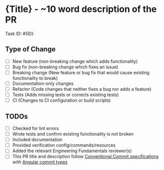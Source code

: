 # {Title} - ~10 word description of the PR

<!-- Describe your PR with at least one sentence here. -->

Task ID: #{ID}

<!-- ## Co-Author(s) -->
<!-- If you collaborated with anyone, feel free to list them here. -->

## Type of Change

<!-- Delete the irrelevant options -->
- [ ] New feature (non-breaking change which adds functionality)
- [ ] Bug fix (non-breaking change which fixes an issue)
- [ ] Breaking change (New feature or bug fix that would cause existing functionality to break)
- [ ] Documentation-only changes
- [ ] Refactor (Code changes that neither fixes a bug nor adds a feature)
- [ ] Tests (Adds missing tests or corrects existing tests)
- [ ] CI (Changes to CI configuration or build scripts)

## TODOs

<!-- Cross out options with ~~tildes~~. Explain why crossed out TODOs are not needed. -->
- [ ] Checked for lint errors
- [ ] Wrote tests and confirm existing functionality is not broken
- [ ] Included documentation
- [ ] Provided verification config/commands/resources
- [ ] Added the relevant Engineering Fundamentals reviewer(s)
- [ ] This PR title and description follow [Conventional Commit specifications](https://www.conventionalcommits.org/en/v1.0.0-beta.2/#summary) with [Angular commit types](https://github.com/angular/angular/blob/22b96b9/CONTRIBUTING.md#type)
